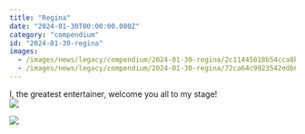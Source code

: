 ```yaml
---
title: "Regina"
date: "2024-01-30T00:00:00.000Z"
category: "compendium"
id: "2024-01-30-regina"
images:
  - /images/news/legacy/compendium/2024-01-30-regina/2c11445018b54cca8b5ba8e617440bfb_002.webp
  - /images/news/legacy/compendium/2024-01-30-regina/72ca64c9923542edb6501206ebafe3c2.webp
---
```


I, the greatest entertainer, welcome you all to my stage!  
![](/images/news/legacy/compendium/2024-01-30-regina/2c11445018b54cca8b5ba8e617440bfb_002.webp)

  
![](/images/news/legacy/compendium/2024-01-30-regina/72ca64c9923542edb6501206ebafe3c2.webp)
